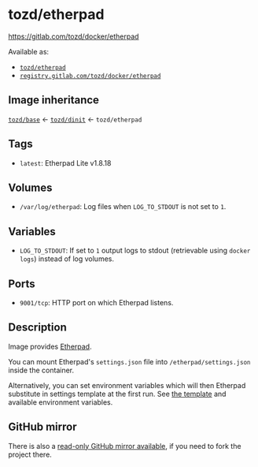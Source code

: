 # tozd/etherpad

<https://gitlab.com/tozd/docker/etherpad>

Available as:

- [`tozd/etherpad`](https://hub.docker.com/r/tozd/etherpad)
- [`registry.gitlab.com/tozd/docker/etherpad`](https://gitlab.com/tozd/docker/etherpad/container_registry)

## Image inheritance

[`tozd/base`](https://gitlab.com/tozd/docker/base) ← [`tozd/dinit`](https://gitlab.com/tozd/docker/dinit) ← `tozd/etherpad`

## Tags

- `latest`: Etherpad Lite v1.8.18

## Volumes

- `/var/log/etherpad`: Log files when `LOG_TO_STDOUT` is not set to `1`.

## Variables

- `LOG_TO_STDOUT`: If set to `1` output logs to stdout (retrievable using `docker logs`) instead of log volumes.

## Ports

- `9001/tcp`: HTTP port on which Etherpad listens.

## Description

Image provides [Etherpad](https://github.com/ether/etherpad-lite).

You can mount Etherpad's `settings.json` file into `/etherpad/settings.json` inside the container.

Alternatively, you can set environment variables which will then Etherpad substitute in settings template
at the first run. See [the template](https://github.com/tozd/etherpad-lite/blob/develop/settings.json.template) and available environment variables.

## GitHub mirror

There is also a [read-only GitHub mirror available](https://github.com/tozd/docker-etherpad),
if you need to fork the project there.
